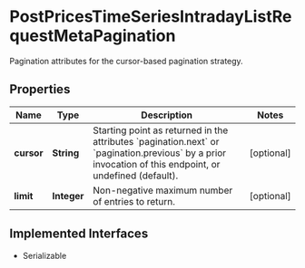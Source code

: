 

# PostPricesTimeSeriesIntradayListRequestMetaPagination

Pagination attributes for the cursor-based pagination strategy.

## Properties

Name | Type | Description | Notes
------------ | ------------- | ------------- | -------------
**cursor** | **String** | Starting point as returned in the attributes &#x60;pagination.next&#x60; or &#x60;pagination.previous&#x60; by a prior invocation of this endpoint, or undefined (default). |  [optional]
**limit** | **Integer** | Non-negative maximum number of entries to return. |  [optional]


## Implemented Interfaces

* Serializable


